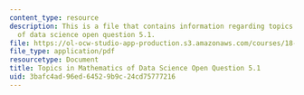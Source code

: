 ```yaml
---
content_type: resource
description: This is a file that contains information regarding topics in mathematics
  of data science open question 5.1.
file: https://ol-ocw-studio-app-production.s3.amazonaws.com/courses/18-s096-topics-in-mathematics-of-data-science-fall-2015/3bafc4ad96ed64529b9c24cd75777216_MIT18_S096F15_Open5.1.pdf
file_type: application/pdf
resourcetype: Document
title: Topics in Mathematics of Data Science Open Question 5.1
uid: 3bafc4ad-96ed-6452-9b9c-24cd75777216
---
```

